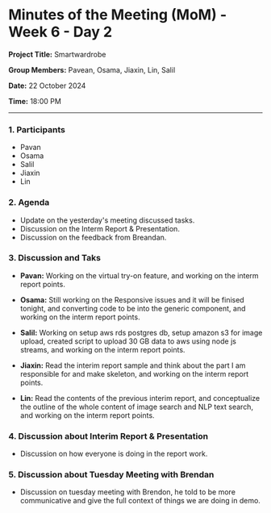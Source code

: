 # Minutes of the Meeting (MoM) - Week 6 - Day 2

**Project Title:** Smartwardrobe

**Group Members:** Pavean, Osama, Jiaxin, Lin, Salil

**Date:** 22 October 2024

**Time:** 18:00 PM

---

### **1. Participants**

- Pavan
- Osama
- Salil
- Jiaxin
- Lin

### **2. Agenda**

- Update on the yesterday's meeting discussed tasks.
- Discussion on the Interm Report & Presentation.
- Discussion on the feedback from Breandan.

### **3. Discussion and Taks**

- **Pavan:** Working on the virtual try-on feature, and working on the interm report points.

- **Osama:** Still working on the Responsive issues and it will be finised tonight, and converting code to be into the generic component, and working on the interm report points.

- **Salil:** Working on setup aws rds postgres db, setup amazon s3 for image upload, created script to upload 30 GB data to aws using node js streams, and working on the interm report points.

- **Jiaxin:** Read the interim report sample and think about the part I am responsible for and make skeleton, and working on the interm report points.

- **Lin:** Read the contents of the previous interim report, and conceptualize the outline of the whole content of image search and NLP text search, and working on the interm report points.


### **4. Discussion about Interim Report & Presentation**

- Discussion on how everyone is doing in the report work.

### **5. Discussion about Tuesday Meeting with Brendan**

- Discussion on tuesday meeting with Brendon, he told to be more communicative and give the full context of things we are doing in demo.